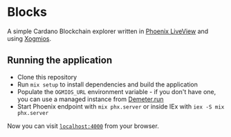 # Blocks

A simple Cardano Blockchain explorer written in [Phoenix LiveView](https://www.phoenixframework.org/) and using [Xogmios](https://github.com/wowica/xogmios).

## Running the application

  * Clone this repository
  * Run `mix setup` to install dependencies and build the application
  * Populate the `OGMIOS_URL` environment variable - if you don't have one, you can use a managed instance from [Demeter.run](https://demeter.run)
  * Start Phoenix endpoint with `mix phx.server` or inside IEx with `iex -S mix phx.server`

Now you can visit [`localhost:4000`](http://localhost:4000) from your browser.

